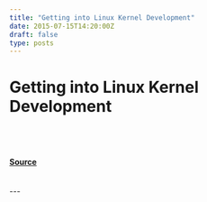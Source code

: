 ```yaml
---
title: "Getting into Linux Kernel Development"
date: 2015-07-15T14:20:00Z
draft: false
type: posts
---
```

# Getting into Linux Kernel Development

<br/>

<br/>


#### [Source](https://www.cyphar.com/blog/post/20150715-getting-into-linux-kernel-development)

<br/>
---
